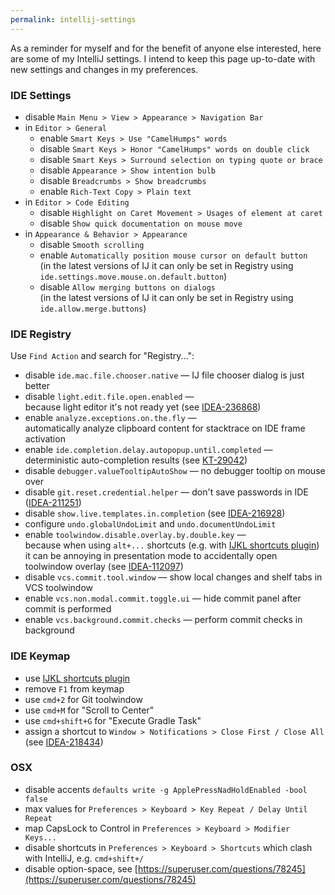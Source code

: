 ```yaml
---
permalink: intellij-settings
---
```


As a reminder for myself and for the benefit of anyone else interested, here are some of my IntelliJ settings.
I intend to keep this page up-to-date with new settings and changes in my preferences. 

### IDE Settings
 - disable `Main Menu > View > Appearance > Navigation Bar`
 - in `Editor > General`
     - enable `Smart Keys > Use "CamelHumps" words`
     - disable `Smart Keys > Honor "CamelHumps" words on double click`
     - disable `Smart Keys > Surround selection on typing quote or brace`
     - disable `Appearance > Show intention bulb`
     - disable `Breadcrumbs > Show breadcrumbs`
     - enable `Rich-Text Copy > Plain text`
 - in `Editor > Code Editing`
     - disable `Highlight on Caret Movement > Usages of element at caret`
     - disable `Show quick documentation on mouse move`
 - in `Appearance & Behavior > Appearance`
     - disable `Smooth scrolling`
     - enable `Automatically position mouse cursor on default button`<br/>
       (in the latest versions of IJ it can only be set in Registry using `ide.settings.move.mouse.on.default.button`)
     - disable `Allow merging buttons on dialogs`<br/>
       (in the latest versions of IJ it can only be set in Registry using `ide.allow.merge.buttons`)

### IDE Registry
Use `Find Action` and search for "Registry...":
 - disable `ide.mac.file.chooser.native` — IJ file chooser dialog is just better
 - disable `light.edit.file.open.enabled` — <br/>
   because light editor it's not ready yet (see [IDEA-236868](https://youtrack.jetbrains.com/issue/IDEA-236868))
 - enable `analyze.exceptions.on.the.fly` — <br/>
   automatically analyze clipboard content for stacktrace on IDE frame activation
 - enable `ide.completion.delay.autopopup.until.completed` — <br/>
   deterministic auto-completion results (see [KT-29042](https://youtrack.jetbrains.com/issue/KT-29042))
 - disable `debugger.valueTooltipAutoShow` — no debugger tooltip on mouse over
 - disable `git.reset.credential.helper` — don't save passwords in IDE ([IDEA-211251](https://youtrack.jetbrains.com/issue/IDEA-211251))
 - disable `show.live.templates.in.completion` (see [IDEA-216928](https://youtrack.jetbrains.com/issue/IDEA-216928))
 - configure `undo.globalUndoLimit` and `undo.documentUndoLimit`
 - enable `toolwindow.disable.overlay.by.double.key` — <br/>
   because when using `alt+...` shortcuts (e.g. with [IJKL shortcuts plugin](https://github.com/dkandalov/ijkl-shortcuts-plugin)) 
   it can be annoying in presentation mode to accidentally open toolwindow overlay (see [IDEA-112097](https://youtrack.jetbrains.com/issue/IDEA-112097))
 - disable `vcs.commit.tool.window` — show local changes and shelf tabs in VCS toolwindow
 - enable `vcs.non.modal.commit.toggle.ui` — hide commit panel after commit is performed
 - enable `vcs.background.commit.checks` — perform commit checks in background

### IDE Keymap
 - use [IJKL shortcuts plugin](https://github.com/dkandalov/ijkl-shortcuts-plugin)
 - remove `F1` from keymap
 - use `cmd+2` for Git toolwindow
 - use `cmd+M` for "Scroll to Center"
 - use `cmd+shift+G` for "Execute Gradle Task"
 - assign a shortcut to `Window > Notifications > Close First / Close All` (see [IDEA-218434](https://youtrack.jetbrains.com/issue/IDEA-218434))

### OSX
 - disable accents `defaults write -g ApplePressNadHoldEnabled -bool false`
 - max values for `Preferences > Keyboard > Key Repeat / Delay Until Repeat`
 - map CapsLock to Control in `Preferences > Keyboard > Modifier Keys...`
 - disable shortcuts in `Preferences > Keyboard > Shortcuts` which clash with IntelliJ, e.g. `cmd+shift+/`
 - disable option-space, see [https://superuser.com/questions/78245](https://superuser.com/questions/78245)
 